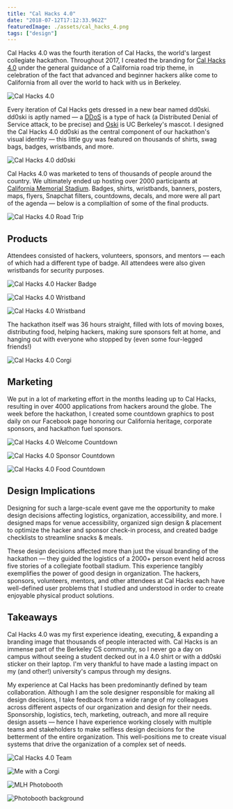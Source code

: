 ```yaml
---
title: "Cal Hacks 4.0"
date: "2018-07-12T17:12:33.962Z"
featuredImage: ./assets/cal_hacks_4.png
tags: ["design"]
---
```


Cal Hacks 4.0 was the fourth iteration of Cal Hacks, the world's largest collegiate hackathon. Throughout 2017, I created the branding for <a href="https://calhacks.io#hackathon" target="_blank" class="cycle">Cal Hacks 4.0</a> under the general guidance of a California road trip theme, in celebration of the fact that advanced and beginner hackers alike come to California from all over the world to hack with us in Berkeley.

![Cal Hacks 4.0](./assets/cal_hacks_4.png)

Every iteration of Cal Hacks gets dressed in a new bear named dd0ski. dd0ski is aptly named &mdash; a
<a href="https://www.scientificamerican.com/article/what-is-ddos-attack/" target="_blank" class="cycle">DDoS</a> is a type of hack (a Distributed Denial of Service attack, to be precise) and
<a href="https://calspirit.berkeley.edu/oski/history.php" target="_blank" class="cycle">Oski</a>
 is UC Berkeley's mascot.  I designed the Cal Hacks 4.0 dd0ski as the central component of our hackathon's visual identity — this little guy was featured on thousands of shirts, swag bags, badges, wristbands, and more.

![Cal Hacks 4.0 dd0ski](./assets/ddoski_4.png)

Cal Hacks 4.0 was marketed to tens of thousands of people around the country. We ultimately ended up hosting over 2000 participants at
<a href="http://www.californiamemorialstadium.com/" target="_blank" class="cycle">California Memorial Stadium</a>. Badges, shirts, wristbands, banners, posters, maps, flyers, Snapchat filters, countdowns, decals, and more were all part of the agenda &mdash; below is a complialtion of some of the final products.

![Cal Hacks 4.0 Road Trip](./assets/road_trip.png)

## Products

Attendees consisted of hackers, volunteers, sponsors, and mentors &mdash; each of which had a different type of badge. All attendees were also given wristbands for security purposes.

![Cal Hacks 4.0 Hacker Badge](./assets/badge.png)

![Cal Hacks 4.0 Wristband](./assets/wristband.png)

![Cal Hacks 4.0 Wristband](./assets/wristbands.jpg)

The hackathon itself was 36 hours straight, filled with lots of moving boxes, distributing food, helping hackers, making sure sponsors felt at home, and hanging out with everyone who stopped by (even some four-legged friends!)

![Cal Hacks 4.0 Corgi](./assets/corgi.png)

## Marketing

We put in a lot of marketing effort in the months leading up to Cal Hacks, resulting in over 4000 applications from hackers around the globe. The week before the hackathon, I created some countdown graphics to post daily on our Facebook page honoring our California heritage, corporate sponsors, and hackathon fuel sponsors.

![Cal Hacks 4.0 Welcome Countdown](./assets/surf.png)

![Cal Hacks 4.0 Sponsor Countdown](./assets/sponsors.png)

![Cal Hacks 4.0 Food Countdown](./assets/soylent.png)

## Design Implications

Designing for such a large-scale event gave me the opportunity to make design decisions affecting logistics, organization, accessibility, and more. I designed maps for venue accessibility, organized sign design & placement to optimize the hacker and sponsor check-in process, and created badge checklists to streamline snacks & meals.

These design decisions affected more than just the visual branding of the hackathon &mdash; they guided the logistics of a 2000+ person event held across five stories of a collegiate football stadium. This experience tangibly exemplifies the power of good design in organization. The hackers, sponsors, volunteers, mentors, and other attendees at Cal Hacks each have well-defined user problems that I studied and understood in order to create enjoyable physical product solutions.

## Takeaways

Cal Hacks 4.0 was my first experience ideating, executing, & expanding a branding image that thousands of people interacted with. Cal Hacks is an immense part of the Berkeley CS community, so I never go a day on campus without seeing a student decked out in a 4.0 shirt or with a dd0ski sticker on their laptop. I'm very thankful to have made a lasting impact on my (and other!) university's campus through my designs.

My experience at Cal Hacks has been predominantly defined by team collaboration. Although I am the sole designer responsible for making all design decisions, I take feedback from a wide range of my colleagues across different aspects of our organization and design for their needs. Sponsorship, logistics, tech, marketing, outreach, and more all require design assets &mdash; hence I have experience working closely with multiple teams and stakeholders to make selfless design decisions for the betterment of the entire organization. This well-positions me to create visual systems that drive the organization of a complex set of needs.

![Cal Hacks 4.0 Team](./assets/ch4_team.jpg)

![Me with a Corgi](./assets/me_and_corgi.jpg)

![MLH Photobooth](./assets/mlh.jpg)

![Photobooth background](./assets/background.png)
